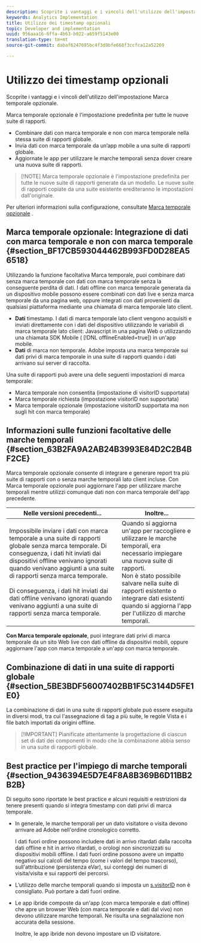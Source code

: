 ```yaml
---
description: Scoprite i vantaggi e i vincoli dell'utilizzo dell'impostazione Marca temporale opzionale.
keywords: Analytics Implementation
title: Utilizzo dei timestamp opzionali
topic: Developer and implementation
uuid: 956aaa16-6ffa-4b63-b022-a659f5143e00
translation-type: tm+mt
source-git-commit: dabaf6247695bc4f3d9bfe668f3ccfca12a52269

---
```



# Utilizzo dei timestamp opzionali

Scoprite i vantaggi e i vincoli dell&#39;utilizzo dell&#39;impostazione Marca temporale opzionale.

Marca temporale opzionale è l&#39;impostazione predefinita per tutte le nuove suite di rapporti.

* Combinare dati con marca temporale e non con marca temporale nella stessa suite di rapporti globale.
* Invia dati con marca temporale da un’app mobile a una suite di rapporti globale.
* Aggiornate le app per utilizzare le marche temporali senza dover creare una nuova suite di rapporti.

>[!NOTE] Marca temporale opzionale è l&#39;impostazione predefinita per tutte le nuove suite di rapporti generate da un modello. Le nuove suite di rapporti copiate da una suite esistente erediteranno le impostazioni dall&#39;originale.

Per ulteriori informazioni sulla configurazione, consultate [Marca temporale opzionale](https://marketing.adobe.com/resources/help/en_US/reference/timestamp-optional.html) .

## Marca temporale opzionale: Integrazione di dati con marca temporale e non con marca temporale {#section_BF17CB593044462B993FD0D28EA56518}

Utilizzando la funzione facoltativa Marca temporale, puoi combinare dati senza marca temporale con dati con marca temporale senza la conseguente perdita di dati. I dati offline con marca temporale generata da un dispositivo mobile possono essere combinati con dati live e senza marca temporale da una pagina web, oppure integrati con dati provenienti da qualsiasi piattaforma mediante una chiamata di marca temporale lato client.

* **Dati** timestamp. I dati di marca temporale lato client vengono acquisiti e inviati direttamente con i dati del dispositivo utilizzando le variabili di marca temporale lato client: Javascript in una pagina Web o utilizzando una chiamata SDK Mobile ( [!DNL offlineEnabled=true]) in un&#39;app mobile.
* **Dati** di marca non temporale. Adobe imposta una marca temporale sui dati privi di marca temporale in una suite di rapporti quando i dati arrivano sui server di raccolta.


Una suite di rapporti può avere una delle seguenti impostazioni di marca temporale:

* Marca temporale non consentita (impostazione di visitorID supportata)
* Marca temporale richiesta (impostazione visitorID non supportata)
* Marca temporale opzionale (impostazione visitorID supportata ma non sugli hit con marca temporale)

## Informazioni sulle funzioni facoltative delle marche temporali {#section_63B2FA9A2AB24B3993E84D2C2B4BF2CE}

Marca temporale opzionale consente di integrare e generare report tra più suite di rapporti con o senza marche temporali lato client incluse. Con Marca temporale opzionale puoi aggiornare l&#39;app per utilizzare marche temporali mentre utilizzi comunque dati non con marca temporale dell&#39;app precedente.

| Nelle versioni precedenti... | Inoltre... |
|--- |--- |
| Impossibile inviare i dati con marca temporale a una suite di rapporti globale senza marca temporale. Di conseguenza, i dati hit inviati dai dispositivi offline venivano ignorati quando venivano aggiunti a una suite di rapporti senza marca temporale. <br/><br/>Di conseguenza, i dati hit inviati dai dati offline venivano ignorati quando venivano aggiunti a una suite di rapporti senza marca temporale. | Quando si aggiorna un&#39;app per raccogliere e utilizzare le marche temporali, era necessario impiegare una nuova suite di rapporti. <br/>Non è stato possibile salvare nella suite di rapporti esistente o integrare dati esistenti quando si aggiorna l&#39;app per l&#39;utilizzo di marche temporali. |

**Con Marca temporale opzionale**, puoi integrare dati privi di marca temporale da un sito Web live con dati offline da dispositivi mobili, oppure aggiornare l&#39;app con marca temporale a un&#39;app con marca temporale.

## Combinazione di dati in una suite di rapporti globale {#section_5BE3BDF56007402BB1F5C3144D5FE1E0}

La combinazione di dati in una suite di rapporti globale può essere eseguita in diversi modi, tra cui l&#39;assegnazione di tag a più suite, le regole Vista e i file batch importati da origini offline.

>[!IMPORTANT] Pianificate attentamente la progettazione di ciascun set di dati dei componenti in modo che la combinazione abbia senso in una suite di rapporti globale.

## Best practice per l&#39;impiego di marche temporali {#section_9436394E5D7E4F8A8B369B6D11BB2B2B}

Di seguito sono riportate le best practice e alcuni requisiti e restrizioni da tenere presenti quando si integra timestamp con dati privi di marca temporale.

* In generale, le marche temporali per un dato visitatore o visita devono arrivare ad Adobe nell&#39;ordine cronologico corretto.

   I dati fuori ordine possono includere dati in arrivo ritardati dalla raccolta dati offline e hit in arrivo ritardati, o orologi non sincronizzati su dispositivi mobili offline. I dati fuori ordine possono avere un impatto negativo sui calcoli del tempo (come i valori del tempo trascorso), sull&#39;attribuzione (persistenza eVar), sui conteggi dei numeri di visita/visita e sui rapporti dei percorsi.

* L’utilizzo delle marche temporali quando si imposta un [s.visitorID](https://marketing.adobe.com/resources/help/it_IT/sc/implement/visid_custom.html) non è consigliato. Può portare a dati fuori ordine.

* Le app ibride composte da un&#39;app (con marca temporale e dati offline) che apre un browser Web (con marca temporale e dati dal vivo) non devono utilizzare marche temporali. Ne risulta una segnalazione non accurata della sessione.

   Inoltre, le app ibride non devono impostare un ID visitatore.
